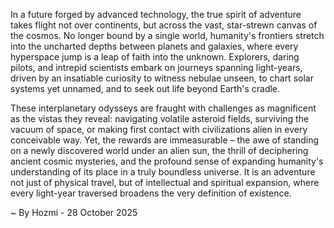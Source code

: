 
In a future forged by advanced technology, the true spirit of adventure takes flight not over continents, but across the vast, star-strewn canvas of the cosmos. No longer bound by a single world, humanity's frontiers stretch into the uncharted depths between planets and galaxies, where every hyperspace jump is a leap of faith into the unknown. Explorers, daring pilots, and intrepid scientists embark on journeys spanning light-years, driven by an insatiable curiosity to witness nebulae unseen, to chart solar systems yet unnamed, and to seek out life beyond Earth's cradle.

These interplanetary odysseys are fraught with challenges as magnificent as the vistas they reveal: navigating volatile asteroid fields, surviving the vacuum of space, or making first contact with civilizations alien in every conceivable way. Yet, the rewards are immeasurable – the awe of standing on a newly discovered world under an alien sun, the thrill of deciphering ancient cosmic mysteries, and the profound sense of expanding humanity's understanding of its place in a truly boundless universe. It is an adventure not just of physical travel, but of intellectual and spiritual expansion, where every light-year traversed broadens the very definition of existence.

~ By Hozmi - 28 October 2025
